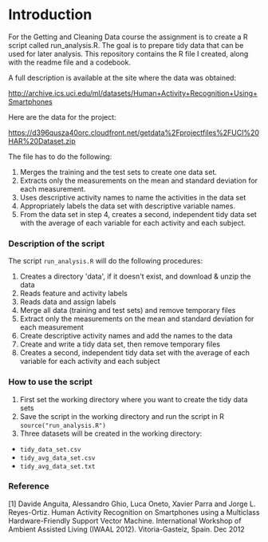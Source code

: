 # Introduction

For the Getting and Cleaning Data course the assignment is to create a R script called run_analysis.R.
The goal is to prepare tidy data that can be used for later analysis. This repository contains the R file I created, along with the readme file and a codebook.

A full description is available at the site where the data was obtained: 

<http://archive.ics.uci.edu/ml/datasets/Human+Activity+Recognition+Using+Smartphones> 

Here are the data for the project: 

<https://d396qusza40orc.cloudfront.net/getdata%2Fprojectfiles%2FUCI%20HAR%20Dataset.zip>

The file has to do the following:
 
1. Merges the training and the test sets to create one data set.
2. Extracts only the measurements on the mean and standard deviation for each measurement. 
3. Uses descriptive activity names to name the activities in the data set
4. Appropriately labels the data set with descriptive variable names. 
5. From the data set in step 4, creates a second, independent tidy data set with the average of each variable for each activity and each subject.

### Description of the script

The script `run_analysis.R` will do the following procedures:

1. Creates a directory 'data', if it doesn't exist, and download & unzip the data
2. Reads feature and activity labels
3. Reads data and assign labels
4. Merge all data (training and test sets) and remove temporary files
5. Extract only the measurements on the mean and standard deviation for each measurement
6. Create descriptive activity names and add the names to the data
7. Create and write a tidy data set, then remove temporary files
8. Creates a second, independent tidy data set with the average of each variable for each activity and each subject

### How to use the script

1. First set the working directory where you want to create the tidy data sets
2. Save the script in the working directory and run the script in R `source("run_analysis.R")`
3. Three datasets will be created in the working directory: 
  - `tidy_data_set.csv`
  - `tidy_avg_data_set.csv`
  - `tidy_avg_data_set.txt`

### Reference
[1] Davide Anguita, Alessandro Ghio, Luca Oneto, Xavier Parra and Jorge L. Reyes-Ortiz. Human Activity Recognition on Smartphones using a Multiclass Hardware-Friendly Support Vector Machine. International Workshop of Ambient Assisted Living (IWAAL 2012). Vitoria-Gasteiz, Spain. Dec 2012